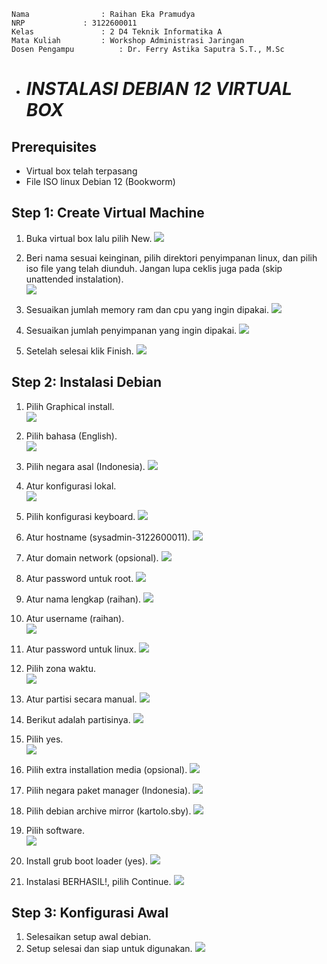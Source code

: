     Nama		        : Raihan Eka Pramudya
    NRP		        : 3122600011
    Kelas		        : 2 D4 Teknik Informatika A
    Mata Kuliah	        : Workshop Administrasi Jaringan
    Dosen Pengampu	        : Dr. Ferry Astika Saputra S.T., M.Sc
    

- # _INSTALASI DEBIAN 12 VIRTUAL BOX_

## Prerequisites

- Virtual box telah terpasang
- File ISO linux Debian 12 (Bookworm)

## Step 1: Create Virtual Machine

1. Buka virtual box lalu pilih New.
![](assets/deb1.png)

2. Beri nama sesuai keinginan, pilih direktori penyimpanan linux, dan pilih iso file yang telah diunduh. Jangan lupa ceklis juga pada (skip unattended instalation). <br>
![](assets/deb02.png)

3. Sesuaikan jumlah memory ram dan cpu yang ingin dipakai.
![](assets/deb2.png)

4. Sesuaikan jumlah penyimpanan yang ingin dipakai.
![](assets/deb3.png)

5. Setelah selesai klik Finish.
![](assets/deb4.png)

## Step 2: Instalasi Debian

1. Pilih Graphical install. <br>
![](assets/deb5.png)

2. Pilih bahasa (English). <br>
![](assets/deb6.png)

3. Pilih negara asal (Indonesia).
![](assets/deb7.png)

4. Atur konfigurasi lokal. <br>
![](assets/deb8.png)

5. Pilih konfigurasi keyboard.
![](assets/deb9.png)

6. Atur hostname (sysadmin-3122600011).
![](assets/deb10.png)

7. Atur domain network (opsional).
![](assets/deb11.png)

8. Atur password untuk root.
![](assets/deb12.png)

9. Atur nama lengkap (raihan).
![](assets/deb13.png)

10. Atur username (raihan). <br>
![](assets/deb14.png)

11. Atur password untuk linux.
![](assets/deb15.png)

12. Pilih zona waktu. <br>
![](assets/deb16.png)

13. Atur partisi secara manual.
![](assets/deb17.png)

14. Berikut adalah partisinya.
![](assets/deb18.png)

15. Pilih yes. <br>
![](assets/deb19.png)

16. Pilih extra installation media (opsional).
![](assets/deb20.png)

17. Pilih negara paket manager (Indonesia).
![](assets/deb21.png)

18. Pilih debian archive mirror (kartolo.sby).
![](assets/deb22.png)

19. Pilih software. <br>
![](assets/deb23.png)

20. Install grub boot loader (yes).
![](assets/deb24.png)

21. Instalasi BERHASIL!, pilih Continue.
![](assets/deb25.png)

## Step 3: Konfigurasi Awal

1. Selesaikan setup awal debian.
2. Setup selesai dan siap untuk digunakan. 
![](assets/deb26.png)

